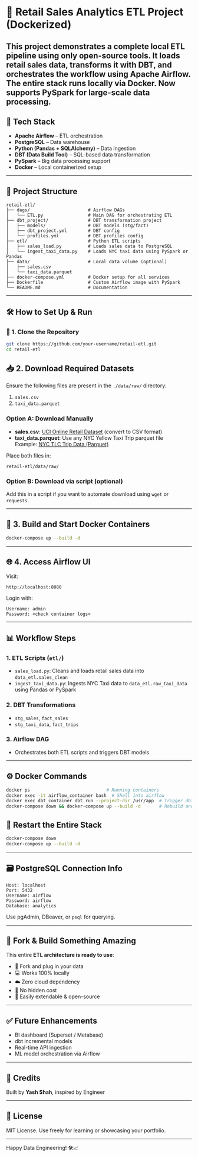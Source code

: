 # 🍎 Retail Sales Analytics ETL Project (Dockerized)

This project demonstrates a **complete local ETL pipeline** using only **open-source tools**. It loads retail sales data, transforms it with DBT, and orchestrates the workflow using Apache Airflow. The entire stack runs locally via **Docker**. Now supports **PySpark** for large-scale data processing.
---

## 🧱 Tech Stack

- **Apache Airflow** – ETL orchestration
- **PostgreSQL** – Data warehouse
- **Python (Pandas + SQLAlchemy)** – Data ingestion
- **DBT (Data Build Tool)** – SQL-based data transformation
- **PySpark** – Big data processing support
- **Docker** – Local containerized setup

---

## 🚀 Project Structure

```
retail-etl/
├── dags/                      # Airflow DAGs
│   └── ETL.py                 # Main DAG for orchestrating ETL
├── dbt_project/               # DBT transformation project
│   ├── models/                # DBT models (stg/fact)
│   ├── dbt_project.yml        # DBT config
│   └── profiles.yml           # DBT profiles config
├── etl/                       # Python ETL scripts
│   ├── sales_load.py          # Loads sales data to PostgreSQL
│   └── ingest_taxi_data.py    # Loads NYC taxi data using PySpark or Pandas
├── data/                      # Local data volume (optional)
│   ├── sales.csv
│   └── taxi_data.parquet          
├── docker-compose.yml         # Docker setup for all services
├── Dockerfile                 # Custom Airflow image with PySpark
└── README.md                  # Documentation

```

---

## 🛠️ How to Set Up & Run

### 🧩 1. Clone the Repository

```bash
git clone https://github.com/your-username/retail-etl.git
cd retail-etl
```

## 📥 2. Download Required Datasets

Ensure the following files are present in the `./data/raw/` directory:

1. `sales.csv`  
2. `taxi_data.parquet`

### Option A: Download Manually

- **sales.csv**: [UCI Online Retail Dataset](https://archive.ics.uci.edu/ml/datasets/Online+Retail) (convert to CSV format)
- **taxi_data.parquet**: Use any NYC Yellow Taxi Trip parquet file  
  Example: [NYC TLC Trip Data (Parquet)](https://www.nyc.gov/site/tlc/about/tlc-trip-record-data.page)

Place both files in:

```
retail-etl/data/raw/
```

### Option B: Download via script (optional)

Add this in a script if you want to automate download using `wget` or `requests`.

---

## 🐳 3. Build and Start Docker Containers

```bash
docker-compose up --build -d
```

---

## 🌐 4. Access Airflow UI

Visit:

```
http://localhost:8080
```

Login with:

```
Username: admin
Password: <check container logs>
```

---
## 📊 Workflow Steps

### 1. **ETL Scripts** (`etl/`)

- `sales_load.py`: Cleans and loads retail sales data into `data_etl.sales_clean`
- `ingest_taxi_data.py`: Ingests NYC Taxi data to `data_etl.raw_taxi_data` using Pandas or PySpark

### 2. **DBT Transformations**

- `stg_sales`, `fact_sales`
- `stg_taxi_data`, `fact_trips`

### 3. **Airflow DAG**

- Orchestrates both ETL scripts and triggers DBT models

---

## ⚙️ Docker Commands

```bash
docker ps                             # Running containers
docker exec -it airflow_container bash  # Shell into airflow
docker exec dbt_container dbt run --project-dir /usr/app  # Trigger dbt models
docker-compose down && docker-compose up --build -d       # Rebuild and restart
```
## 🔄 Restart the Entire Stack

```bash
docker-compose down
docker-compose up --build -d
```


---

## 🗃️ PostgreSQL Connection Info

```
Host: localhost
Port: 5432
Username: airflow
Password: airflow
Database: analytics
```

Use pgAdmin, DBeaver, or `psql` for querying.

---

## 🚀 Fork & Build Something Amazing

This entire **ETL architecture is ready to use**:

- 🧩 Fork and plug in your data  
- 💻 Works 100% locally  
- ☁️ Zero cloud dependency  
- 🧪 No hidden cost  
- 🔁 Easily extendable & open-source  

---


## ✅ Future Enhancements

- BI dashboard (Superset / Metabase)
- dbt incremental models
- Real-time API ingestion
- ML model orchestration via Airflow

---

## 🙌 Credits

Built by **Yash Shah**, inspired by Engineer

---

## 📄 License

MIT License. Use freely for learning or showcasing your portfolio.

---

Happy Data Engineering! 🛠️📈

